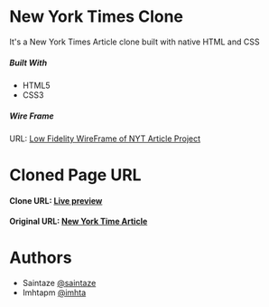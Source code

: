 # New York Times Clone
It's a New York Times Article clone built with native HTML and CSS


##### Built With
+ HTML5
+ CSS3


##### Wire Frame
URL:  [Low Fidelity WireFrame of NYT Article Project](https://www.figma.com/file/OHukIC172XS9OkGRn9Zs0tmF/New-york-times-article-wireframe?node-id=1%3A2)


# Cloned Page URL
#### Clone URL: [Live preview](https://new-york-times-article-page-clone.imhta.now.sh)
#### Original URL: [New York Time Article](https://www.nytimes.com/2014/03/18/science/space/detection-of-waves-in-space-buttresses-landmark-theory-of-big-bang.html?_r=0)

# Authors
+ Saintaze [@saintaze](https://github.com/saintaze/)
+ Imhtapm [@imhta](https://github.com/imhta)


